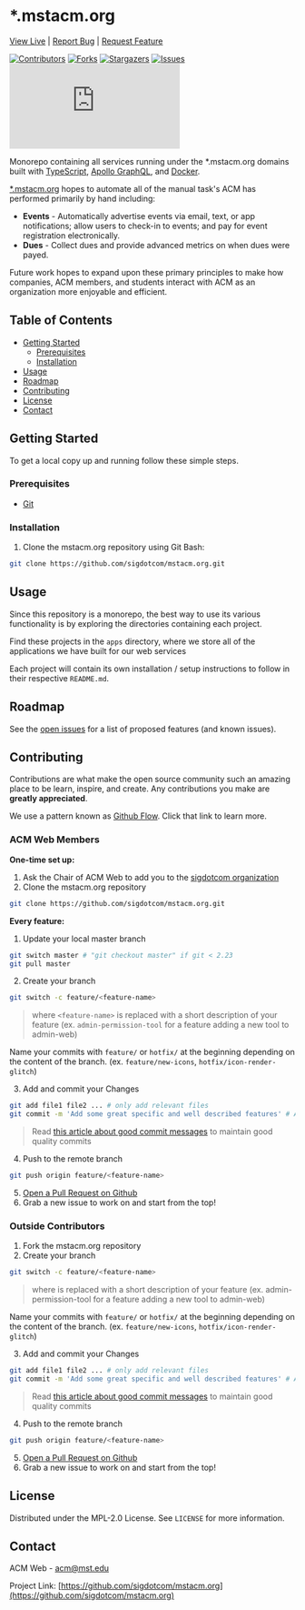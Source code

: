# \*.mstacm.org
[View Live](https://mstacm.org) |
[Report Bug](https://github.com/sigdotcom/mstacm.org/issues) |
[Request Feature](https://github.com/sigdotcom/mstacm.org/issues)


[![Contributors][contributors-shield]][contributors-url]
[![Forks][forks-shield]][forks-url]
[![Stargazers][stars-shield]][stars-url]
[![Issues][issues-shield]][issues-url]
[![MIT License][license-shield]][license-url]

Monorepo containing all services running under the \*.mstacm.org domains built
with [TypeScript](https://www.typescriptlang.org/), [Apollo
GraphQL](https://www.apollographql.com/), and
[Docker](https://www.docker.com/).

[\*.mstacm.org](https://mstacm.org) hopes to automate all of the manual task's ACM
has performed primarily by hand including:
+ **Events** - Automatically advertise events via email, text, or app
  notifications; allow users to check-in to events; and pay for event
  registration electronically.
+ **Dues** - Collect dues and provide advanced metrics on when dues were payed.

Future work hopes to expand upon these primary principles to make how
companies, ACM members, and students interact with ACM as an organization more
enjoyable and efficient.


<!-- TABLE OF CONTENTS -->
## Table of Contents

* [Getting Started](#getting-started)
  * [Prerequisites](#prerequisites)
  * [Installation](#installation)
* [Usage](#usage)
* [Roadmap](#roadmap)
* [Contributing](#contributing)
* [License](#license)
* [Contact](#contact)


<!-- GETTING STARTED -->
## Getting Started

To get a local copy up and running follow these simple steps.

### Prerequisites
+ [Git](https://git-scm.com/download/)

### Installation
 
1. Clone the mstacm.org repository using Git Bash:
```bash
git clone https://github.com/sigdotcom/mstacm.org.git
```

<!-- USAGE EXAMPLES -->
## Usage

Since this repository is a monorepo, the best way to use its various
functionality is by exploring the directories containing each project.

Find these projects in the `apps` directory, where we store all of the
applications we have built for our web services

Each project will contain its own installation / setup instructions to follow in their respective `README.md`.


<!-- ROADMAP -->
## Roadmap

See the [open issues](https://github.com/sigdotcom/mstacm.org/issues) for a list
of proposed features (and known issues).



<!-- CONTRIBUTING -->
## Contributing

Contributions are what make the open source community such an amazing place to
be learn, inspire, and create. Any contributions you make are **greatly
appreciated**.

We use a pattern known as [Github Flow](https://guides.github.com/introduction/flow/). Click that link to learn more.

### ACM Web Members
**One-time set up:**
1. Ask the Chair of ACM Web to add you to the [sigdotcom
   organization][sigdotcom-organization]
2. Clone the mstacm.org repository
  ```bash
  git clone https://github.com/sigdotcom/mstacm.org.git
  ```
**Every feature:**
1. Update your local master branch 
  ```bash
  git switch master # "git checkout master" if git < 2.23
  git pull master
  ```
2. Create your branch
  ```bash
  git switch -c feature/<feature-name>
  ```
  > where `<feature-name>` is replaced with a short description of
  your feature (ex. `admin-permission-tool` for a feature adding a new tool to admin-web)
  
  Name your commits with `feature/` or `hotfix/` at the beginning depending on the content of the branch. (ex. `feature/new-icons`, `hotfix/icon-render-glitch`)
  
3. Add and commit your Changes 
  ```bash
  git add file1 file2 ... # only add relevant files
  git commit -m 'Add some great specific and well described features' # After the "-m" goes the commit message
  ```
  > Read [this article about good commit messages](https://chris.beams.io/posts/git-commit/) to maintain good quality commits
4. Push to the remote branch
  ```bash
  git push origin feature/<feature-name>
  ```
5. [Open a Pull Request on Github](https://github.com/sigdotcom/mstacm.org/compare)
6. Grab a new issue to work on and start from the top!

### Outside Contributors
1. Fork the mstacm.org repository
2. Create your branch
  ```bash
  git switch -c feature/<feature-name>
  ```
  > where <feature-name> is replaced with a short description of
  your feature (ex. admin-permission-tool for a feature adding a new tool to admin-web)
  
  Name your commits with `feature/` or `hotfix/` at the beginning depending on the content of the branch. (ex. `feature/new-icons`, `hotfix/icon-render-glitch`)
  
3. Add and commit your Changes 
  ```bash
  git add file1 file2 ... # only add relevant files
  git commit -m 'Add some great specific and well described features' # After the "-m" goes the commit message
  ```
  > Read [this article about good commit messages](https://chris.beams.io/posts/git-commit/) to maintain good quality commits
4. Push to the remote branch
  ```bash
  git push origin feature/<feature-name>
  ```
5. [Open a Pull Request on Github](https://github.com/sigdotcom/mstacm.org/compare)
6. Grab a new issue to work on and start from the top!



<!-- LICENSE -->
## License

Distributed under the MPL-2.0 License. See `LICENSE` for more information.



<!-- CONTACT -->
## Contact

ACM Web - acm@mst.edu

Project Link: [https://github.com/sigdotcom/mstacm.org](https://github.com/sigdotcom/mstacm.org)



<!-- MARKDOWN LINKS & IMAGES -->
<!-- https://www.markdownguide.org/basic-syntax/#reference-style-links -->
[sigdotcom-organization]: https://github.com/sigdotcom/
[contributors-shield]: https://img.shields.io/github/contributors/sigdotcom/mstacm.org.svg?style=flat-square
[contributors-url]: https://github.com/sigdotcom/mstacm.org/graphs/contributors
[forks-shield]: https://img.shields.io/github/forks/sigdotcom/mstacm.org.svg?style=flat-square
[forks-url]: https://github.com/sigdotcom/mstacm.org/network/members
[stars-shield]: https://img.shields.io/github/stars/sigdotcom/mstacm.org.svg?style=flat-square
[stars-url]: https://github.com/sigdotcom/mstacm.org/stargazers
[issues-shield]: https://img.shields.io/github/issues/sigdotcom/mstacm.org.svg?style=flat-square
[issues-url]: https://github.com/sigdotcom/mstacm.org/issues
[license-shield]: https://img.shields.io/github/license/sigdotcom/mstacm.org?style=flat-square
[license-url]: https://github.com/sigdotcom/mstacm.org/blob/master/LICENSE.txt
